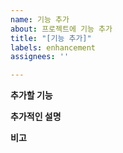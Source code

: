 ```yaml
---
name: 기능 추가
about: 프로젝트에 기능 추가
title: "[기능 추가]"
labels: enhancement
assignees: ''

---
```


**추가할 기능**

**추가적인 설명**

**비고**
